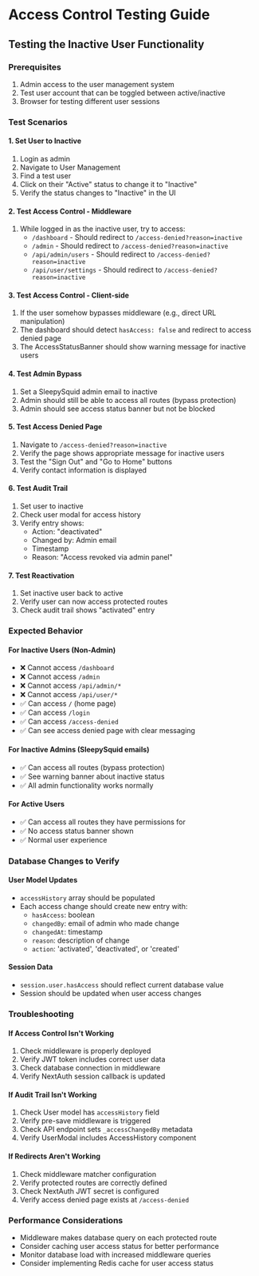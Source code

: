# Access Control Testing Guide

## Testing the Inactive User Functionality

### Prerequisites
1. Admin access to the user management system
2. Test user account that can be toggled between active/inactive
3. Browser for testing different user sessions

### Test Scenarios

#### 1. Set User to Inactive
1. Login as admin
2. Navigate to User Management
3. Find a test user
4. Click on their "Active" status to change it to "Inactive"
5. Verify the status changes to "Inactive" in the UI

#### 2. Test Access Control - Middleware
1. While logged in as the inactive user, try to access:
   - `/dashboard` - Should redirect to `/access-denied?reason=inactive`
   - `/admin` - Should redirect to `/access-denied?reason=inactive`
   - `/api/admin/users` - Should redirect to `/access-denied?reason=inactive`
   - `/api/user/settings` - Should redirect to `/access-denied?reason=inactive`

#### 3. Test Access Control - Client-side
1. If the user somehow bypasses middleware (e.g., direct URL manipulation)
2. The dashboard should detect `hasAccess: false` and redirect to access denied page
3. The AccessStatusBanner should show warning message for inactive users

#### 4. Test Admin Bypass
1. Set a SleepySquid admin email to inactive
2. Admin should still be able to access all routes (bypass protection)
3. Admin should see access status banner but not be blocked

#### 5. Test Access Denied Page
1. Navigate to `/access-denied?reason=inactive`
2. Verify the page shows appropriate message for inactive users
3. Test the "Sign Out" and "Go to Home" buttons
4. Verify contact information is displayed

#### 6. Test Audit Trail
1. Set user to inactive
2. Check user modal for access history
3. Verify entry shows:
   - Action: "deactivated"
   - Changed by: Admin email
   - Timestamp
   - Reason: "Access revoked via admin panel"

#### 7. Test Reactivation
1. Set inactive user back to active
2. Verify user can now access protected routes
3. Check audit trail shows "activated" entry

### Expected Behavior

#### For Inactive Users (Non-Admin)
- ❌ Cannot access `/dashboard`
- ❌ Cannot access `/admin`
- ❌ Cannot access `/api/admin/*`
- ❌ Cannot access `/api/user/*`
- ✅ Can access `/` (home page)
- ✅ Can access `/login`
- ✅ Can access `/access-denied`
- ✅ Can see access denied page with clear messaging

#### For Inactive Admins (SleepySquid emails)
- ✅ Can access all routes (bypass protection)
- ✅ See warning banner about inactive status
- ✅ All admin functionality works normally

#### For Active Users
- ✅ Can access all routes they have permissions for
- ✅ No access status banner shown
- ✅ Normal user experience

### Database Changes to Verify

#### User Model Updates
- `accessHistory` array should be populated
- Each access change should create new entry with:
  - `hasAccess`: boolean
  - `changedBy`: email of admin who made change
  - `changedAt`: timestamp
  - `reason`: description of change
  - `action`: 'activated', 'deactivated', or 'created'

#### Session Data
- `session.user.hasAccess` should reflect current database value
- Session should be updated when user access changes

### Troubleshooting

#### If Access Control Isn't Working
1. Check middleware is properly deployed
2. Verify JWT token includes correct user data
3. Check database connection in middleware
4. Verify NextAuth session callback is updated

#### If Audit Trail Isn't Working
1. Check User model has `accessHistory` field
2. Verify pre-save middleware is triggered
3. Check API endpoint sets `_accessChangedBy` metadata
4. Verify UserModal includes AccessHistory component

#### If Redirects Aren't Working
1. Check middleware matcher configuration
2. Verify protected routes are correctly defined
3. Check NextAuth JWT secret is configured
4. Verify access denied page exists at `/access-denied`

### Performance Considerations
- Middleware makes database query on each protected route
- Consider caching user access status for better performance
- Monitor database load with increased middleware queries
- Consider implementing Redis cache for user access status